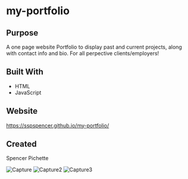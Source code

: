 # my-portfolio

## Purpose

A one page website Portfolio to display past and current projects, along with contact info and bio. For all perpective clients/employers!

## Built With

- HTML
- JavaScript

## Website

https://sspspencer.github.io/my-portfolio/

## Created

Spencer Pichette 


![Capture](https://user-images.githubusercontent.com/92232513/172697810-883b0e5a-e33f-4cf2-9b3b-ee24ab4fac57.PNG)
![Capture2](https://user-images.githubusercontent.com/92232513/172697837-895b1104-38ad-421d-aa77-c2afb2a5883a.PNG)
![Capture3](https://user-images.githubusercontent.com/92232513/172698205-6ef30324-aad6-4bb3-a975-a068b1aced7d.PNG)


